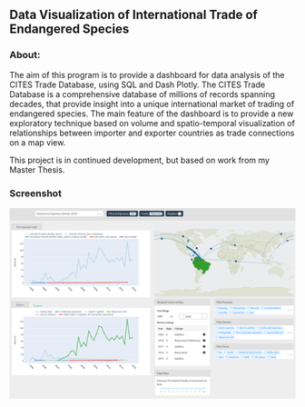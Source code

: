 ## Data Visualization of International Trade of Endangered Species

### About:
The aim of this program is to provide a dashboard for data analysis of the CITES Trade Database, using SQL and Dash Plotly. The CITES Trade Database is a comprehensive database of millions of records spanning decades, that provide insight into a unique international market of trading of endangered species. The main feature of the dashboard is to provide a new exploratory technique based on volume and spatio-temporal visualization of relationships between importer and exporter countries as trade connections on a map view.

This project is in continued development, but based on work from my Master Thesis.

### Screenshot
![Full Dashboard Loaded](https://github.com/Jobo-ds/MasterThesis-CITES/blob/master/screenshots/Dashboard-Full.png?raw=true)
